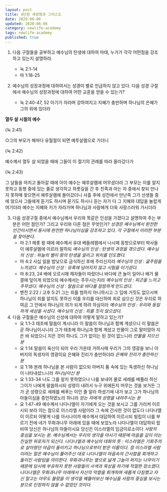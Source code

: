 ```yaml
---
layout: post  
title: 4단원 새생명과 그리스도  
date: 2020-06-06  
updated: 2020-06-06  
category: newlife-academy  
tags: newlife-academy  
published: true
---
```

1. 다음 구절들을 공부하고 예수님의 탄생에 대하여 마태, 누가가 각각 어떤점을 강조하고 있는지 설명하라.
	- 눅 2:1-14
	- 마 1:18-25

2. 예수님의 성장과정에 대하여서는 성경이 별로 언급하지 않고 있다. 다음 성경 구절에서 예수님의 성장과정에 대하여 어떤 교훈을 얻을 수 있는가?
	- 눅 2:40-47, 52
아기가 자라며 강하여지고 지혜가 충만하며 하나님의 은혜가 그의 위에 있더라

**열두 살 시절의 예수**

(눅 2:41)

○그의 부모가 해마다 유월절이 되면 예루살렘으로 가더니

(눅 2:42)

예수께서 열두 살 되었을 때에 그들이 이 절기의 관례를 따라 올라갔다가

(눅 2:43)

그 날들을 마치고 돌아갈 때에 아이 예수는 예루살렘에 머무셨더라 그 부모는 이를 알지 못하고
동행 중에 있는 줄로 생각하고 하룻길을 간 후 친족과 아는 자 중에서 찾되
만나지 못하매 찾으면서 예루살렘에 돌아갔더니
사흘 후에 성전에서 만난즉 그가 선생들 중에 앉으사 그들에게 듣기도 하시며 묻기도 하시니
듣는 자가 다 그 지혜와 대답을 놀랍게 여기더라
예수는 지혜와 키가 자라가며 하나님과 사람에게 더욱 사랑스러워 가시더라

3. 다음 성경구절 중에서 예수님께서 우리와 똑같은 인성을 가졌다고 설명하여 주는 부분은 어떤 점인가? 그리고 우리와 다른 점은 무엇인가?
*성경은 예수님께서 완전한 인간이시면서 동시에 완전한 하나님이심을 강조하고 있다. 각 구절에서 이러한 부분을 찾아본다.* 
	- 마 2:1
헤롯 왕 때에 예수께서 유대 베들레헴에서 나시매 동방으로부터 박사들이 예루살렘에 이르러 말하되
*예수님의 인성 : 탄생의 과정을 겪으셨다.*
*예수님의 신성 : 하늘의 별이 왕의 탄생을 알리고 위치를 인도했다.*
	- 마 4:2
사십 일을 밤낮으로 금식하신 후에 주리신지라
*예수님의 인성 : 굶주림을 느끼셨다.*
*예수님의 신성 : 유혹에 넘어지지 않고 시험을 이기셨다.*
	- 마 8:23, 24
배에 오르시매 제자들이 따랐더니
바다에 큰 놀이 일어나 배가 물결에 덮이게 되었으되 예수께서는 주무시는지라
*예수님의 인성 : 피곤을 느끼고 주무셨다.*
*예수님의 신성 : 말씀으로 바다를 잠잠하게 만드셨다.*
	- 벧전 2:22 / 고후 5:21
그는 죄를 범하지 아니하시고 그 입에 거짓도 없으시며
하나님이 죄를 알지도 못하신 이를 우리를 대신하여 죄로 삼으신 것은 우리로 하여금 그 안에서 하나님의 의가 되게 하려 하심이라
*예수님의 인성 : 우리와 동일하게 세상을 사셨다.*
*예수님의 신성 : 죄를 짓지 않으셨다.*
5. 다음 구절들은 예수님의 신성에 대하여 어떻게 말하고 있는가?
	- 요 1:1-3
태초에 말씀이 계시니라 이 말씀이 하나님과 함께 계셨으니 이 말씀은 곧 하나님이시니라
그가 태초에 하나님과 함께 계셨고
만물이 그로 말미암아 지은 바 되었으니 지은 것이 하나도 그가 없이는 된 것이 없느니라
*만물을 지으신 분*
	- 요 1:14
말씀이 육신이 되어 우리 가운데 거하시매 우리가 그의 영광을 보니 아버지의 독생자의 영광이요 은혜와 진리가 충만하더라
*은혜와 진리가 충만하신 분*
	- 요 1:18
본래 하나님을 본 사람이 없으되 아버지 품 속에 있는 독생하신 하나님이 나타내셨느니라
*하나님이신 분*
	- 요 1:33-34
나도 그를 알지 못하였으나 나를 보내어 물로 세례를 베풀라 하신 그이가 나에게 말씀하시되 성령이 내려서 누구 위에든지 머무는 것을 보거든 그가 곧 성령으로 세례를 베푸는 이인 줄 알라 하셨기에
내가 보고 그가 하나님의 아들이심을 증언하였노라 하니라
*믿는 자에게 성령을 내려주시는 분*
	- 요 1:47-49
예수께서 나다나엘이 자기에게 오는 것을 보시고 그를 가리켜 이르시되 보라 이는 참으로 이스라엘 사람이라 그 속에 간사한 것이 없도다
나다나엘이 이르되 어떻게 나를 아시나이까 예수께서 대답하여 이르시되 빌립이 너를 부르기 전에 네가 무화과나무 아래에 있을 때에 보았노라
나다나엘이 대답하되 랍비여 당신은 하나님의 아들이시요 당신은 이스라엘의 임금이로소이다
*사람의 중심을 보시는 분. 예수님께서는 우리의 생각을 아시기 때문에 마음을 깊이 아는 진실한 위로자가 되신다.*
*나다나엘과 예수님의 대화의 뜻 :*
*이스라엘은 기회주의로 살아왔던 야곱이 돌이키고 하나님으로부터 받은 이름이다. 참 이스라엘 사람이라는 말은 예수님이 풀어주신 대로 나다나엘이 마음속의 간사함을 회개하고 돌이킨 사람임을 의미한다.*
*무화과나무는 옆으로 넒게 그늘이 퍼지는 나무이기 때문에 당시에 부유하지 못한 사람들이 사색과 묵상을 하기에 적절한 장소였다. 나다나엘은 무화과나무 아래에서 자신의 악함을 회개하며 새롭게 다짐했고 자신 말고는 아무도 몰랐을 이 생각을 꿰뚫어보신 예수님을 사람의 중심을 보시는 분으로 인정하지 않을 수 없었던 것이다.*
<!--stackedit_data:
eyJoaXN0b3J5IjpbMTg5NjY5MDMsLTk2NjIyNTg3XX0=
-->